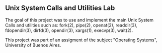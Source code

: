 ## Unix System Calls and Utilities Lab

The goal of this project was to use and implement the main Unix System Calls and utilities such as: fork(2), pipe(2), openat(2), readdir(3), fdopendir(3), dirfd(3), opendir(3), xargs(1), execvp(3), wait(2).

This project was part of an assigment of the subject "Operating Systems", University of Buenos Aires.

